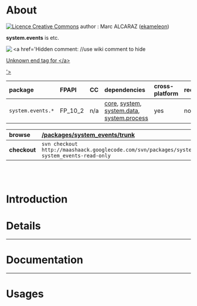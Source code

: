 # About #

<a href='http://creativecommons.org/licenses/by-sa/3.0/'><img src='http://i.creativecommons.org/l/by-sa/2.0/uk/88x31.png' alt='Licence Creative Commons' /></a> author : Marc ALCARAZ ([ekameleon](https://code.google.com/u/109962507657971592081/))



**system.events** is etc.

<a href='Hidden comment: 
//use wiki comment to hide
<a href="http://maashaack.googlecode.com"><img src="http://maashaack.googlecode.com/svn/gfx/download.png" align="left"/>

Unknown end tag for &lt;/a&gt;


'></a>

| **package** | **FPAPI** | **CC** | **dependencies** | **cross-platform** | **redtamarin** |
|:------------|:----------|:-------|:-----------------|:-------------------|:---------------|
| `system.events.*` | FP\_10\_2| n/a | [core](core.md), [system](system.md), [system.data](system_data.md), [system.process](system_process.md) | yes | no |

| **browse** | [/packages/system\_events/trunk](http://code.google.com/p/maashaack/source/browse/#svn%2Fpackages%2Fsystem_events%2Ftrunk) |
|:-----------|:---------------------------------------------------------------------------------------------------------------------------|
| **checkout** | `svn checkout http://maashaack.googlecode.com/svn/packages/system_events/trunk system_events-read-only` |

<br>
<br>

<h1>Introduction</h1>

<h1>Details</h1>

<hr />
<h1>Documentation</h1>

<hr />

<h1>Usages</h1>
